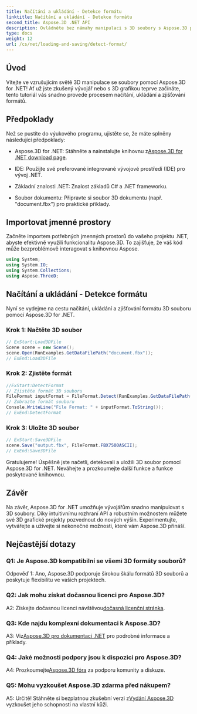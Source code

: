 ```yaml
---
title: Načítání a ukládání - Detekce formátu
linktitle: Načítání a ukládání - Detekce formátu
second_title: Aspose.3D .NET API
description: Ovládněte bez námahy manipulaci s 3D soubory s Aspose.3D pro .NET. Bezproblémové načítání, ukládání a detekce formátů.
type: docs
weight: 12
url: /cs/net/loading-and-saving/detect-format/
---
```

## Úvod

Vítejte ve vzrušujícím světě 3D manipulace se soubory pomocí Aspose.3D for .NET! Ať už jste zkušený vývojář nebo s 3D grafikou teprve začínáte, tento tutoriál vás snadno provede procesem načítání, ukládání a zjišťování formátů.

## Předpoklady

Než se pustíte do výukového programu, ujistěte se, že máte splněny následující předpoklady:

-  Aspose.3D for .NET: Stáhněte a nainstalujte knihovnu z[Aspose.3D for .NET download page](https://releases.aspose.com/3d/net/).

- IDE: Použijte své preferované integrované vývojové prostředí (IDE) pro vývoj .NET.

- Základní znalosti .NET: Znalost základů C# a .NET frameworku.

- Soubor dokumentu: Připravte si soubor 3D dokumentu (např. "document.fbx") pro praktické příklady.

## Importovat jmenné prostory

Začněte importem potřebných jmenných prostorů do vašeho projektu .NET, abyste efektivně využili funkcionalitu Aspose.3D. To zajišťuje, že váš kód může bezproblémově interagovat s knihovnou Aspose.

```csharp
using System;
using System.IO;
using System.Collections;
using Aspose.ThreeD;
```

## Načítání a ukládání - Detekce formátu

Nyní se vydejme na cestu načítání, ukládání a zjišťování formátu 3D souboru pomocí Aspose.3D for .NET.

### Krok 1: Načtěte 3D soubor

```csharp
// ExStart:Load3DFile
Scene scene = new Scene();
scene.Open(RunExamples.GetDataFilePath("document.fbx"));
// ExEnd:Load3DFile
```

### Krok 2: Zjistěte formát

```csharp
//ExStart:DetectFormat
// Zjistěte formát 3D souboru
FileFormat inputFormat = FileFormat.Detect(RunExamples.GetDataFilePath("document.fbx"));
// Zobrazte formát souboru
Console.WriteLine("File Format: " + inputFormat.ToString());
// ExEnd:DetectFormat
```

### Krok 3: Uložte 3D soubor

```csharp
// ExStart:Save3DFile
scene.Save("output.fbx", FileFormat.FBX7500ASCII);
// ExEnd:Save3DFile
```

Gratulujeme! Úspěšně jste načetli, detekovali a uložili 3D soubor pomocí Aspose.3D for .NET. Neváhejte a prozkoumejte další funkce a funkce poskytované knihovnou.

## Závěr

Na závěr, Aspose.3D for .NET umožňuje vývojářům snadno manipulovat s 3D soubory. Díky intuitivnímu rozhraní API a robustním možnostem můžete své 3D grafické projekty pozvednout do nových výšin. Experimentujte, vytvářejte a užívejte si nekonečné možnosti, které vám Aspose.3D přináší.

## Nejčastější dotazy

### Q1: Je Aspose.3D kompatibilní se všemi 3D formáty souborů?

Odpověď 1: Ano, Aspose.3D podporuje širokou škálu formátů 3D souborů a poskytuje flexibilitu ve vašich projektech.

### Q2: Jak mohu získat dočasnou licenci pro Aspose.3D?

 A2: Získejte dočasnou licenci návštěvou[dočasná licenční stránka](https://purchase.aspose.com/temporary-license/).

### Q3: Kde najdu komplexní dokumentaci k Aspose.3D?

 A3: Viz[Aspose.3D pro dokumentaci .NET](https://reference.aspose.com/3d/net/) pro podrobné informace a příklady.

### Q4: Jaké možnosti podpory jsou k dispozici pro Aspose.3D?

 A4: Prozkoumejte[Aspose.3D fóra](https://forum.aspose.com/c/3d/18) za podporu komunity a diskuze.

### Q5: Mohu vyzkoušet Aspose.3D zdarma před nákupem?

A5: Určitě! Stáhněte si bezplatnou zkušební verzi z[Vydání Aspose.3D](https://releases.aspose.com/) vyzkoušet jeho schopnosti na vlastní kůži.
